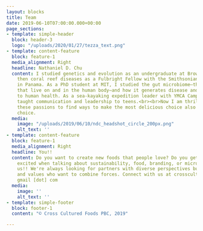 ```yaml
---
layout: blocks
title: Team
date: 2019-06-10T07:00:00.000+00:00
page_sections:
- template: simple-header
  block: header-3
  logo: "/uploads/2020/01/27/tezza_text.png"
- template: content-feature
  block: feature-1
  media_alignment: Right
  headline: Nathaniel D. Chu
  content: I studied genetics and evolution as an undergraduate at Brown University,
    then coral reef diseases as a Fulbright Fellow with the Smithsonian Institution
    in Panama. As a PhD student at MIT, I studied the gut microbiome—the bacteria
    that live on and in the human body—and how it generates disease and contributes
    to human health. As a sea-kayaking expedition leader with YMCA Camp Orkila, I
    taught communication and leadership to teens.<br><br>Now I am thrilled to combine
    these passions to find ways to make the most delicious choice also the most sustainable
    choice.
  media:
    image: "/uploads/2019/06/10/ndc_headshot_circle_200px.png"
    alt_text: ''
- template: content-feature
  block: feature-1
  media_alignment: Right
  headline: You!!
  content: Do you want to create new foods that people love? Do you get indecently
    excited when talking about sustainability, food, branding, or microbiology? Join
    us!! We're always looking for partners with diverse perspectives but shared missions
    and values who want to combine forces. Connect with us at crossculturedfoods [at]
    gmail [dot] com
  media:
    image: ''
    alt_text: ''
- template: simple-footer
  block: footer-1
  content: "© Cross Cultured Foods PBC, 2019"

---
```

